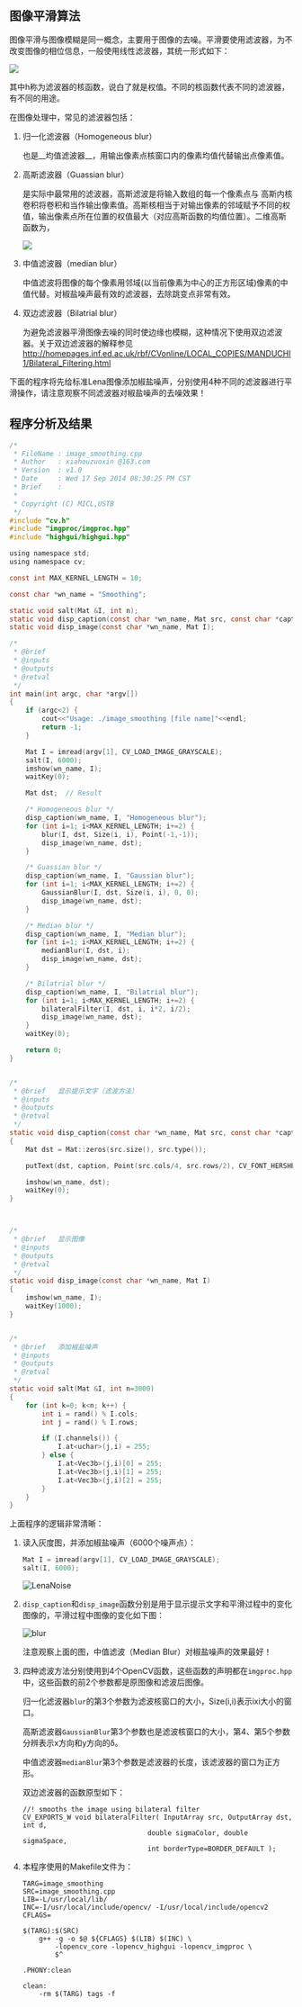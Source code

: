 <!---title:OpenCV图像处理篇之图像平滑-->
<!---keywords:OpenCV-->
<!---date:2014-09-18-->

## 图像平滑算法

图像平滑与图像模糊是同一概念，主要用于图像的去噪。平滑要使用滤波器，为不改变图像的相位信息，一般使用线性滤波器，其统一形式如下：

<img src="http://www.forkosh.com/mathtex.cgi? \Large g(i,j)=\sum_{k,l}f(i+k,j+l)h(k,l)">

其中h称为滤波器的核函数，说白了就是权值。不同的核函数代表不同的滤波器，有不同的用途。

在图像处理中，常见的滤波器包括：

1.	归一化滤波器（Homogeneous blur）

	也是__均值滤波器__，用输出像素点核窗口内的像素均值代替输出点像素值。

2.	高斯滤波器（Guassian blur）

	是实际中最常用的滤波器，高斯滤波是将输入数组的每一个像素点与 高斯内核 卷积将卷积和当作输出像素值。高斯核相当于对输出像素的邻域赋予不同的权值，输出像素点所在位置的权值最大（对应高斯函数的均值位置）。二维高斯函数为，

	<img src="http://www.forkosh.com/mathtex.cgi? \Large G(x,y) = Ae^{\frac{-(x-u_x)^2}{2\delta_x^2}+\frac{-(y-y_x)^2}{2\delta_y^2}">
	

3.	中值滤波器（median blur）

	中值滤波将图像的每个像素用邻域(以当前像素为中心的正方形区域)像素的中值代替。对椒盐噪声最有效的滤波器，去除跳变点非常有效。

4.	双边滤波器（Bilatrial blur）

	为避免滤波器平滑图像去噪的同时使边缘也模糊，这种情况下使用双边滤波器。关于双边滤波器的解释参见<http://homepages.inf.ed.ac.uk/rbf/CVonline/LOCAL_COPIES/MANDUCHI1/Bilateral_Filtering.html>

下面的程序将先给标准Lena图像添加椒盐噪声，分别使用4种不同的滤波器进行平滑操作，请注意观察不同滤波器对椒盐噪声的去噪效果！

## 程序分析及结果

```c
/*
 * FileName : image_smoothing.cpp
 * Author   : xiahouzuoxin @163.com
 * Version  : v1.0
 * Date     : Wed 17 Sep 2014 08:30:25 PM CST
 * Brief    : 
 * 
 * Copyright (C) MICL,USTB
 */
#include "cv.h"
#include "imgproc/imgproc.hpp"
#include "highgui/highgui.hpp"

using namespace std;
using namespace cv;

const int MAX_KERNEL_LENGTH = 10;

const char *wn_name = "Smoothing";

static void salt(Mat &I, int n);
static void disp_caption(const char *wn_name, Mat src, const char *caption);
static void disp_image(const char *wn_name, Mat I);

/*
 * @brief   
 * @inputs  
 * @outputs 
 * @retval  
 */
int main(int argc, char *argv[])
{
    if (argc<2) {
        cout<<"Usage: ./image_smoothing [file name]"<<endl;
        return -1;
    }

    Mat I = imread(argv[1], CV_LOAD_IMAGE_GRAYSCALE);
    salt(I, 6000);
    imshow(wn_name, I);
    waitKey(0);

    Mat dst;  // Result

    /* Homogeneous blur */
    disp_caption(wn_name, I, "Homogeneous blur");
    for (int i=1; i<MAX_KERNEL_LENGTH; i+=2) {
        blur(I, dst, Size(i, i), Point(-1,-1));
        disp_image(wn_name, dst);
    }

    /* Guassian blur */
    disp_caption(wn_name, I, "Gaussian blur");
    for (int i=1; i<MAX_KERNEL_LENGTH; i+=2) {
        GaussianBlur(I, dst, Size(i, i), 0, 0);
        disp_image(wn_name, dst);
    }

    /* Median blur */
    disp_caption(wn_name, I, "Median blur");
    for (int i=1; i<MAX_KERNEL_LENGTH; i+=2) {
        medianBlur(I, dst, i);
        disp_image(wn_name, dst);
    }

    /* Bilatrial blur */
    disp_caption(wn_name, I, "Bilatrial blur");
    for (int i=1; i<MAX_KERNEL_LENGTH; i+=2) {
        bilateralFilter(I, dst, i, i*2, i/2);
        disp_image(wn_name, dst);
    }
    waitKey(0);

    return 0;
}


/*
 * @brief   显示提示文字（滤波方法）
 * @inputs  
 * @outputs 
 * @retval  
 */
static void disp_caption(const char *wn_name, Mat src, const char *caption)
{
    Mat dst = Mat::zeros(src.size(), src.type());

    putText(dst, caption, Point(src.cols/4, src.rows/2), CV_FONT_HERSHEY_COMPLEX, 1, Scalar(255,255,255));

    imshow(wn_name, dst);
    waitKey(0);
}



/*
 * @brief   显示图像
 * @inputs  
 * @outputs 
 * @retval  
 */
static void disp_image(const char *wn_name, Mat I)
{
    imshow(wn_name, I);
    waitKey(1000);
}


/*
 * @brief   添加椒盐噪声
 * @inputs  
 * @outputs 
 * @retval  
 */
static void salt(Mat &I, int n=3000)
{
    for (int k=0; k<n; k++) {
        int i = rand() % I.cols;
        int j = rand() % I.rows;

        if (I.channels()) {
            I.at<uchar>(j,i) = 255;
        } else {
            I.at<Vec3b>(j,i)[0] = 255;
            I.at<Vec3b>(j,i)[1] = 255;
            I.at<Vec3b>(j,i)[2] = 255;
        }
    }
}
```

上面程序的逻辑非常清晰：

1.	读入灰度图，并添加椒盐噪声（6000个噪声点）：

	```c
	Mat I = imread(argv[1], CV_LOAD_IMAGE_GRAYSCALE);
    salt(I, 6000);
	```

	![LenaNoise]
	
2.	`disp_caption`和`disp_image`函数分别是用于显示提示文字和平滑过程中的变化图像的，平滑过程中图像的变化如下图：

	![blur]

	注意观察上面的图，中值滤波（Median Blur）对椒盐噪声的效果最好！

3.	四种滤波方法分别使用到4个OpenCV函数，这些函数的声明都在`imgproc.hpp`中，这些函数的前2个参数都是原图像和滤波后图像。

	归一化滤波器`blur`的第3个参数为滤波核窗口的大小，Size(i,i)表示ixi大小的窗口。
	
	高斯滤波器`GaussianBlur`第3个参数也是滤波核窗口的大小，第4、第5个参数分辨表示x方向和y方向的δ。
	
	中值滤波器`medianBlur`第3个参数是滤波器的长度，该滤波器的窗口为正方形。
	
	双边滤波器的函数原型如下：

	```
	//! smooths the image using bilateral filter
	CV_EXPORTS_W void bilateralFilter( InputArray src, OutputArray dst, int d,
                                   double sigmaColor, double sigmaSpace,
                                   int borderType=BORDER_DEFAULT );
	```

4. 本程序使用的Makefile文件为：

	```
	TARG=image_smoothing
	SRC=image_smoothing.cpp
	LIB=-L/usr/local/lib/
	INC=-I/usr/local/include/opencv/ -I/usr/local/include/opencv2
	CFLAGS=

	$(TARG):$(SRC)
		g++ -g -o $@ ${CFLAGS} $(LIB) $(INC) \
			-lopencv_core -lopencv_highgui -lopencv_imgproc \
			$^

	.PHONY:clean

	clean:
		-rm $(TARG) tags -f 
	```

[LenaNoise]:../images/OpenCV图像处理篇之图像平滑/LenaNoise.PNG
[blur]:../images/OpenCV图像处理篇之图像平滑/blur.gif
